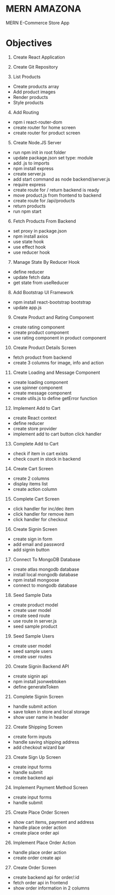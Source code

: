 # MERN AMAZONA

MERN E-Commerce Store App

# Objectives

1. Create React Application
2. Create Git Repository

3. List Products

- Create products array
- Add product images
- Render products
- Style products

4. Add Routing

- npm i react-router-dom
- create router for home screen
- create router for product screen

5. Create Node.JS Server

- run npm init in root folder
- update package.json set type: module
- add .js to imports
- npm install express
- create server.js
- add start command as node backend/server.js
- require express
- create route for / return backend is ready
- move product.js from frontend to backend
- create route for /api/products
- return products
- run npm start

6. Fetch Products From Backend

- set proxy in package.json
- npm install axios
- use state hook
- use effect hook
- use reducer hook

7. Manage State By Reducer Hook

- define reducer
- update fetch data
- get state from useReducer

8. Add Bootstrap UI Framework

- npm install react-bootstrap bootstrap
- update app.js

9. Create Product and Rating Component

- create rating component
- create product component
- use rating component in product component

10. Create Product Details Screen

- fetch product from backend
- create 3 columns for image, info and action

11. Create Loading and Message Component

- create loading component
- use spinner component
- create message component
- create utils.js to define getError function

12. Implement Add to Cart

- create React context
- define reducer
- create store provider
- implement add to cart button click handler

13. Complete Add to Cart

- check if item in cart exists
- check count in stock in backend

14. Create Cart Screen

- create 2 columns
- display items list
- create action column

15. Complete Cart Screen

- click handler for inc/dec item
- click handler for remove item
- click handler for checkout

16. Create Signin Screen

- create sign in form
- add email and password
- add signin button

17. Connect To MongoDB Database

- create atlas mongodb database
- install local mongodb database
- npm install mongoose
- connect to mongodb database

18. Seed Sample Data

- create product model
- create user model
- create seed route
- use route in server.js
- seed sample product

19. Seed Sample Users

- create user model
- seed sample users
- create user routes

20. Create Signin Backend API

- create signin api
- npm install jsonwebtoken
- define generateToken

21. Complete Signin Screen

- handle submit action
- save token in store and local storage
- show user name in header

22. Create Shipping Screen

- create form inputs
- handle saving shipping address
- add checkout wizard bar

23. Create Sign Up Screen

- create input forms
- handle submit
- create backend api

24. Implement Payment Method Screen

- create input forms
- handle submit

25. Create Place Order Screen

- show cart items, payment and address
- handle place order action
- create place order api

26. Implement Place Order Action

- handle place order action
- create order create api

27. Create Order Screen

- create backend api for order/:id
- fetch order api in frontend
- show order information in 2 columns
